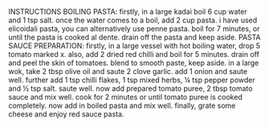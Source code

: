 INSTRUCTIONS
BOILING PASTA:
firstly, in a large kadai boil 6 cup water and 1 tsp salt.
once the water comes to a boil, add 2 cup pasta. i have used elicoidali pasta, you can alternatively use penne pasta.
boil for 7 minutes, or until the pasta is cooked al dente.
drain off the pasta and keep aside.
PASTA SAUCE PREPARATION:
firstly, in a large vessel with hot boiling water, drop 5 tomato marked x.
also, add 2 dried red chilli and boil for 5 minutes.
drain off and peel the skin of tomatoes.
blend to smooth paste, keep aside.
in a large wok, take 2 tbsp olive oil and saute 2 clove garlic.
add 1 onion and saute well.
further add 1 tsp chilli flakes, 1 tsp mixed herbs, ¼ tsp pepper powder and ½ tsp salt. saute well.
now add prepared tomato puree, 2 tbsp tomato sauce and mix well.
cook for 2 minutes or until tomato puree is cooked completely.
now add in boiled pasta and mix well.
finally, grate some cheese and enjoy red sauce pasta.
